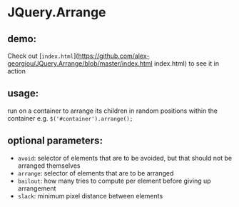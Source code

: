 # JQuery.Arrange

## demo:
Check out [`index.html`](https://github.com/alex-georgiou/JQuery.Arrange/blob/master/index.html index.html) to see it in action

## usage:
run on a container to arrange its children in random positions within the container 
e.g. `$('#container').arrange();`
 
## optional parameters:
- `avoid`: selector of elements that are to be avoided, but that should not be arranged themselves
- `arrange`: selector of elements that are to be arranged
- `bailout`: how many tries to compute per element before giving up arrangement
- `slack`: minimum pixel distance between elements
